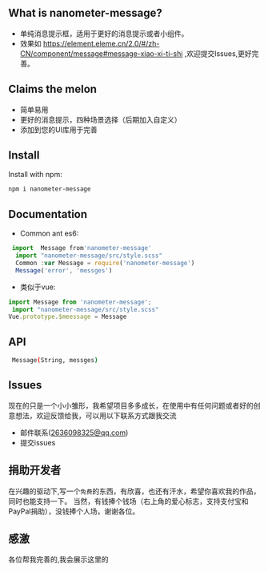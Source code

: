 <h2 align="centre">What is nanometer-message?</h2>

 
* 单纯消息提示框，适用于更好的消息提示或者小组件。
* 效果如 <a herf=" https://element.eleme.cn/2.0/#/zh-CN/component/message#message-xiao-xi-ti-shi" target='target'>  https://element.eleme.cn/2.0/#/zh-CN/component/message#message-xiao-xi-ti-shi</a> ,欢迎提交lssues,更好完善。

<h2 align="left">Claims the melon<MessageBox有哪些功能？ ></h2>
 
* 简单易用
* 更好的消息提示，四种场景选择（后期加入自定义）
* 添加到您的UI库用于完善

<h2 align="left">Install</h2>

Install with npm:

```bash
npm i nanometer-message
```

<h2 align="left">Documentation</h2>

* Common ant es6:

```javascript
 import  Message from'nanometer-message' 
  import "nanometer-message/src/style.scss"
  Common :var Message = require('nanometer-message')
  Message('error', 'messges')
```
* 类似于vue:
```javascript
import Message from 'nanometer-message';
 import "nanometer-message/src/style.scss"
Vue.prototype.$meessage = Message
```

<h2 align="left">API</h2>

```bash
 Message(String, messges)
```



<h2 align="left">Issues</h2>

现在的只是一个小小雏形，我希望项目多多成长，在使用中有任何问题或者好的创意想法，欢迎反馈给我，可以用以下联系方式跟我交流

* 邮件联系(2636098325@qq.com)
* 提交issues

<h2 align="left">捐助开发者</h2>

在兴趣的驱动下,写一个`免费`的东西，有欣喜，也还有汗水，希望你喜欢我的作品，同时也能支持一下。
当然，有钱捧个钱场（右上角的爱心标志，支持支付宝和PayPal捐助），没钱捧个人场，谢谢各位。


<h2 align="left">感激</h2>

 各位帮我完善的,我会展示这里的



